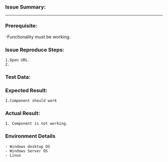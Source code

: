 
### Issue Summary:
----
### Prerequisite:
-Functionality must be working.

### Issue Reproduce Steps:
    1.Open URL.
    2. 
    
### Test Data:

### Expected Result:
    1.Component should work
 
### Actual Result:
    1. Component is not working.
    
### Environment Details
    - Windows desktop OS
    - Windows Server OS
    - Linux

